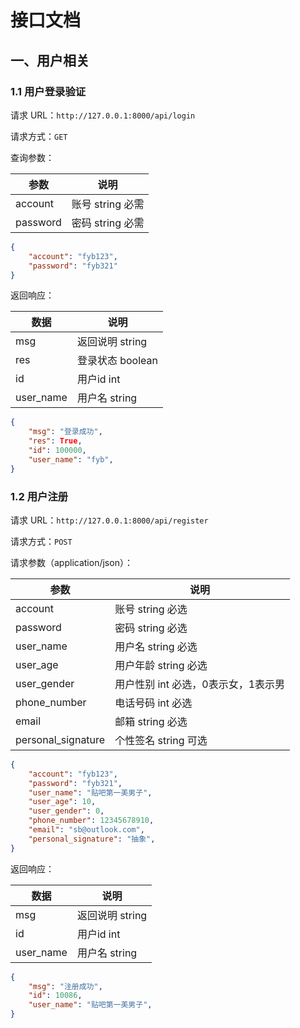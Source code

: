 # 接口文档

## 一、用户相关

### 1.1 用户登录验证

请求 URL：`http://127.0.0.1:8000/api/login`

请求方式：`GET`

查询参数：

| 参数     | 说明               |
| -------- | ------------------ |
| account  | 账号  string  必需 |
| password | 密码  string  必需 |

```json
{
    "account": "fyb123",
    "password": "fyb321"
}
```

返回响应：

| 数据      | 说明             |
| --------- | ---------------- |
| msg       | 返回说明 string  |
| res       | 登录状态 boolean |
| id        | 用户id int       |
| user_name | 用户名 string    |

```json
{
    "msg": "登录成功",
    "res": True,
    "id": 100000,
    "user_name": "fyb",
}
```



### 1.2 用户注册

请求 URL：`http://127.0.0.1:8000/api/register`

请求方式：`POST`

请求参数（application/json）：

| 参数               | 说明                                |
| ------------------ | ----------------------------------- |
| account            | 账号 string 必选                    |
| password           | 密码 string 必选                    |
| user_name          | 用户名 string 必选                  |
| user_age           | 用户年龄 string 必选                |
| user_gender        | 用户性别 int 必选，0表示女，1表示男 |
| phone_number       | 电话号码 int 必选                   |
| email              | 邮箱 string 必选                    |
| personal_signature | 个性签名 string 可选                |

```json
{
    "account": "fyb123",
    "password": "fyb321",
    "user_name": "贴吧第一美男子",
    "user_age": 10,
    "user_gender": 0,
    "phone_number": 12345678910,
    "email": "sb@outlook.com",
    "personal_signature": "抽象",
}
```

返回响应：

| 数据      | 说明            |
| --------- | --------------- |
| msg       | 返回说明 string |
| id        | 用户id int      |
| user_name | 用户名 string   |

```json
{
    "msg": "注册成功",
    "id": 10086,
    "user_name": "贴吧第一美男子",
}
```

